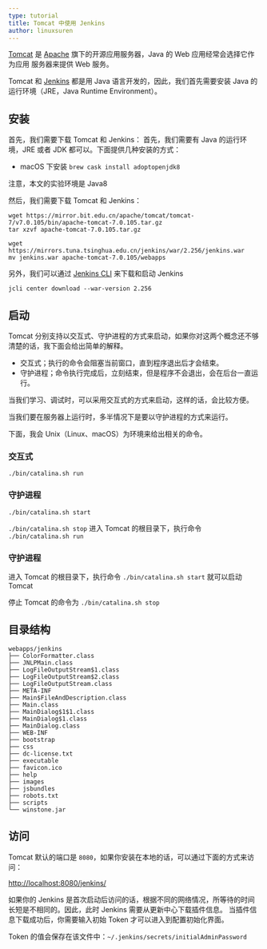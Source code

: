 ```yaml
---
type: tutorial
title: Tomcat 中使用 Jenkins
author: linuxsuren
---
```


[Tomcat](http://tomcat.apache.org/) 是 [Apache](http://apache.org/) 旗下的开源应用服务器，Java 的 Web 应用经常会选择它作为应用
服务器来提供 Web 服务。

Tomcat 和 [Jenkins](http://jenkins.io/) 都是用 Java 语言开发的，因此，我们首先需要安装 Java 的运行环境（JRE，Java Runtime Environment）。

## 安装
首先，我们需要下载 Tomcat 和 Jenkins：
首先，我们需要有 Java 的运行环境，JRE 或者 JDK 都可以。下面提供几种安装的方式：

* macOS 下安装 `brew cask install adoptopenjdk8`

注意，本文的实验环境是 Java8

然后，我们需要下载 Tomcat 和 Jenkins：
```
wget https://mirror.bit.edu.cn/apache/tomcat/tomcat-7/v7.0.105/bin/apache-tomcat-7.0.105.tar.gz
tar xzvf apache-tomcat-7.0.105.tar.gz

wget https://mirrors.tuna.tsinghua.edu.cn/jenkins/war/2.256/jenkins.war
mv jenkins.war apache-tomcat-7.0.105/webapps
```

另外，我们可以通过 [Jenkins CLI](https://github.com/jenkins-zh/jenkins-cli) 来下载和启动 Jenkins

`jcli center download --war-version 2.256`

## 启动
Tomcat 分别支持以交互式、守护进程的方式来启动，如果你对这两个概念还不够清楚的话，我下面会给出简单的解释。

* 交互式；执行的命令会阻塞当前窗口，直到程序退出后才会结束。
* 守护进程；命令执行完成后，立刻结束，但是程序不会退出，会在后台一直运行。

当我们学习、调试时，可以采用交互式的方式来启动，这样的话，会比较方便。

当我们要在服务器上运行时，多半情况下是要以守护进程的方式来运行。

下面，我会 Unix（Linux、macOS）为环境来给出相关的命令。

### 交互式
`./bin/catalina.sh run`

### 守护进程
`./bin/catalina.sh start`

`./bin/catalina.sh stop`
进入 Tomcat 的根目录下，执行命令 `./bin/catalina.sh run`

### 守护进程
进入 Tomcat 的根目录下，执行命令 `./bin/catalina.sh start` 就可以启动 Tomcat

停止 Tomcat 的命令为 `./bin/catalina.sh stop`

## 目录结构

```
webapps/jenkins
├── ColorFormatter.class
├── JNLPMain.class
├── LogFileOutputStream$1.class
├── LogFileOutputStream$2.class
├── LogFileOutputStream.class
├── META-INF
├── Main$FileAndDescription.class
├── Main.class
├── MainDialog$1$1.class
├── MainDialog$1.class
├── MainDialog.class
├── WEB-INF
├── bootstrap
├── css
├── dc-license.txt
├── executable
├── favicon.ico
├── help
├── images
├── jsbundles
├── robots.txt
├── scripts
└── winstone.jar
```

## 访问
Tomcat 默认的端口是 `8080`，如果你安装在本地的话，可以通过下面的方式来访问：

[http://localhost:8080/jenkins/](http://localhost:8080/jenkins/)

如果你的 Jenkins 是首次启动后访问的话，根据不同的网络情况，所等待的时间长短是不相同的。因此，此时 Jenkins 需要从更新中心下载插件信息。
当插件信息下载成功后，你需要输入初始 Token 才可以进入到配置初始化界面。

Token 的值会保存在该文件中：`~/.jenkins/secrets/initialAdminPassword`
